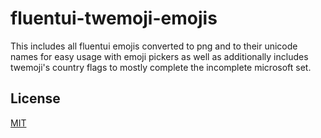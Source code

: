 # fluentui-twemoji-emojis

This includes all fluentui emojis converted to png and to their unicode names for easy usage with emoji pickers as well as additionally includes twemoji's country flags to mostly complete the incomplete microsoft set.

## License

[MIT](./LICENSE)
